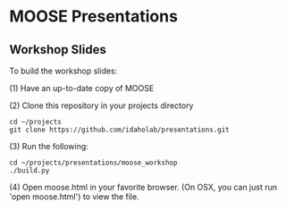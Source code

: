 # MOOSE Presentations

## Workshop Slides
To build the workshop slides:

(1) Have an up-to-date copy of MOOSE

(2) Clone this repository in your projects directory
```
cd ~/projects
git clone https://github.com/idaholab/presentations.git
```

(3) Run the following:
```
cd ~/projects/presentations/moose_workshop
./build.py
```

(4) Open moose.html in your favorite browser.
(On OSX, you can just run 'open moose.html') to view the file.
